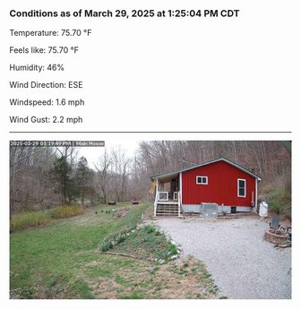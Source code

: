 ### Conditions as of March 29, 2025 at 1:25:04 PM CDT 

Temperature: 75.70 &deg;F

Feels like: 75.70 &deg;F

Humidity: 46%

Wind Direction: ESE

Windspeed: 1.6 mph

Wind Gust: 2.2 mph

---

<img src="./images/latest.jpeg"/>


